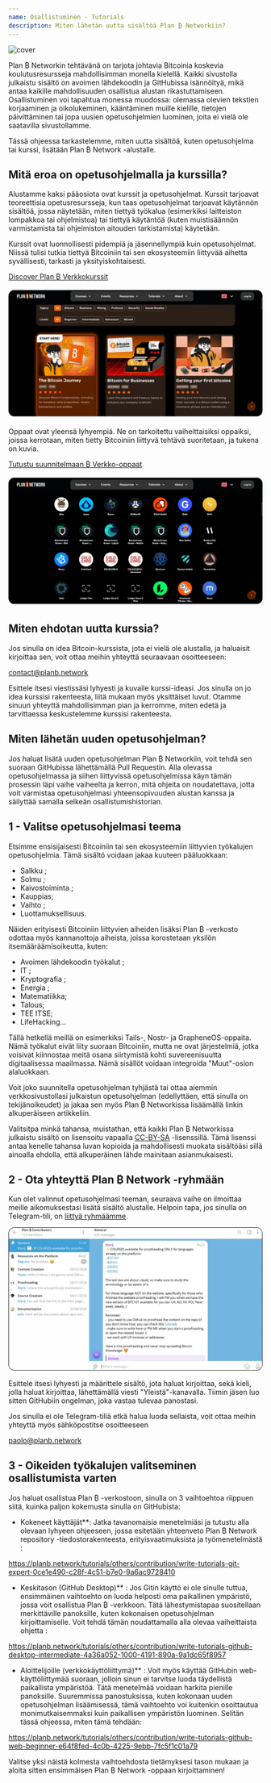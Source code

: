 ```yaml
---
name: Osallistuminen - Tutorials
description: Miten lähetän uutta sisältöä Plan ₿ Networkiin?
---
```

![cover](assets/cover.webp)

Plan ₿ Networkin tehtävänä on tarjota johtavia Bitcoinia koskevia koulutusresursseja mahdollisimman monella kielellä. Kaikki sivustolla julkaistu sisältö on avoimen lähdekoodin ja GitHubissa isännöityä, mikä antaa kaikille mahdollisuuden osallistua alustan rikastuttamiseen. Osallistuminen voi tapahtua monessa muodossa: olemassa olevien tekstien korjaaminen ja oikolukeminen, kääntäminen muille kielille, tietojen päivittäminen tai jopa uusien opetusohjelmien luominen, joita ei vielä ole saatavilla sivustollamme.

Tässä ohjeessa tarkastelemme, miten uutta sisältöä, kuten opetusohjelma tai kurssi, lisätään Plan ₿ Network -alustalle.

## Mitä eroa on opetusohjelmalla ja kurssilla?

Alustamme kaksi pääosiota ovat kurssit ja opetusohjelmat. Kurssit tarjoavat teoreettisia opetusresursseja, kun taas opetusohjelmat tarjoavat käytännön sisältöä, jossa näytetään, miten tiettyä työkalua (esimerkiksi laitteiston lompakkoa tai ohjelmistoa) tai tiettyä käytäntöä (kuten muistisäännön varmistamista tai ohjelmiston aitouden tarkistamista) käytetään.

Kurssit ovat luonnollisesti pidempiä ja jäsennellympiä kuin opetusohjelmat. Niissä tulisi tutkia tiettyä Bitcoiniin tai sen ekosysteemiin liittyvää aihetta syvällisesti, tarkasti ja yksityiskohtaisesti.

[Discover Plan ₿ Verkkokurssit](https://planb.network/courses)

![TUTO](assets/fr/37.webp)

Oppaat ovat yleensä lyhyempiä. Ne on tarkoitettu vaiheittaisiksi oppaiksi, joissa kerrotaan, miten tietty Bitcoiniin liittyvä tehtävä suoritetaan, ja tukena on kuvia.

[Tutustu suunnitelmaan ₿ Verkko-oppaat](https://planb.network/tutorials)

![TUTO](assets/fr/38.webp)

## Miten ehdotan uutta kurssia?

Jos sinulla on idea Bitcoin-kurssista, jota ei vielä ole alustalla, ja haluaisit kirjoittaa sen, voit ottaa meihin yhteyttä seuraavaan osoitteeseen:

contact@planb.network

Esittele itsesi viestissäsi lyhyesti ja kuvaile kurssi-ideasi. Jos sinulla on jo idea kurssisi rakenteesta, liitä mukaan myös yksittäiset luvut. Otamme sinuun yhteyttä mahdollisimman pian ja kerromme, miten edetä ja tarvittaessa keskustelemme kurssisi rakenteesta.

## Miten lähetän uuden opetusohjelman?

Jos haluat lisätä uuden opetusohjelman Plan ₿ Networkiin, voit tehdä sen suoraan GitHubissa lähettämällä Pull Requestin. Alla olevassa opetusohjelmassa ja siihen liittyvissä opetusohjelmissa käyn tämän prosessin läpi vaihe vaiheelta ja kerron, mitä ohjeita on noudatettava, jotta voit varmistaa opetusohjelmasi yhteensopivuuden alustan kanssa ja säilyttää samalla selkeän osallistumishistorian.

## 1 - Valitse opetusohjelmasi teema

Etsimme ensisijaisesti Bitcoiniin tai sen ekosysteemiin liittyvien työkalujen opetusohjelmia. Tämä sisältö voidaan jakaa kuuteen pääluokkaan:


- Salkku ;
- Solmu ;
- Kaivostoiminta ;
- Kauppias;
- Vaihto ;
- Luottamuksellisuus.

Näiden erityisesti Bitcoiniin liittyvien aiheiden lisäksi Plan ₿ -verkosto odottaa myös kannanottoja aiheista, joissa korostetaan yksilön itsemääräämisoikeutta, kuten:


- Avoimen lähdekoodin työkalut ;
- IT ;
- Kryptografia ;
- Energia ;
- Matematiikka;
- Talous;
- TEE ITSE;
- LifeHacking...

Tällä hetkellä meillä on esimerkiksi Tails-, Nostr- ja GrapheneOS-oppaita. Nämä työkalut eivät liity suoraan Bitcoiniin, mutta ne ovat järjestelmiä, jotka voisivat kiinnostaa meitä osana siirtymistä kohti suvereenisuutta digitaalisessa maailmassa. Nämä sisällöt voidaan integroida "Muut"-osion alaluokkaan.

Voit joko suunnitella opetusohjelman tyhjästä tai ottaa aiemmin verkkosivustollasi julkaistun opetusohjelman (edellyttäen, että sinulla on tekijänoikeudet) ja jakaa sen myös Plan ₿ Networkissa lisäämällä linkin alkuperäiseen artikkeliin.

Valitsitpa minkä tahansa, muistathan, että kaikki Plan ₿ Networkissa julkaistu sisältö on lisensoitu vapaalla [CC-BY-SA](https://creativecommons.org/licenses/by-sa/4.0/) -lisenssillä. Tämä lisenssi antaa kenelle tahansa luvan kopioida ja mahdollisesti muokata sisältöäsi sillä ainoalla ehdolla, että alkuperäinen lähde mainitaan asianmukaisesti.

## 2 - Ota yhteyttä Plan ₿ Network -ryhmään

Kun olet valinnut opetusohjelmasi teeman, seuraava vaihe on ilmoittaa meille aikomuksestasi lisätä sisältö alustalle. Helpoin tapa, jos sinulla on Telegram-tili, on [liittyä ryhmäämme](https://t.me/PlanBNetwork_ContentBuilder).

![TUTO](assets/fr/39.webp)

Esittele itsesi lyhyesti ja määrittele sisältö, jota haluat kirjoittaa, sekä kieli, jolla haluat kirjoittaa, lähettämällä viesti "Yleistä"-kanavalla. Tiimin jäsen luo sitten GitHubiin ongelman, joka vastaa tulevaa panostasi.

Jos sinulla ei ole Telegram-tiliä etkä halua luoda sellaista, voit ottaa meihin yhteyttä myös sähköpostitse osoitteeseen

paolo@planb.network

## 3 - Oikeiden työkalujen valitseminen osallistumista varten

Jos haluat osallistua Plan ₿ -verkostoon, sinulla on 3 vaihtoehtoa riippuen siitä, kuinka paljon kokemusta sinulla on GitHubista:


- Kokeneet käyttäjät**: Jatka tavanomaisia menetelmiäsi ja tutustu alla olevaan lyhyeen ohjeeseen, jossa esitetään yhteenveto Plan ₿ Network repository -tiedostorakenteesta, erityisvaatimuksista ja työmenetelmästä :

https://planb.network/tutorials/others/contribution/write-tutorials-git-expert-0ce1e490-c28f-4c51-b7e0-9a6ac9728410

- Keskitason (GitHub Desktop)** : Jos Gitin käyttö ei ole sinulle tuttua, ensimmäinen vaihtoehto on luoda helposti oma paikallinen ympäristö, jossa voit osallistua Plan ₿ -verkkoon. Tätä lähestymistapaa suositellaan merkittäville panoksille, kuten kokonaisen opetusohjelman kirjoittamiselle. Voit tehdä tämän noudattamalla alla olevaa vaiheittaista ohjetta :

https://planb.network/tutorials/others/contribution/write-tutorials-github-desktop-intermediate-4a36a052-1000-4191-890a-9a1dc65f8957

- Aloittelijoille (verkkokäyttöliittymä)** : Voit myös käyttää GitHubin web-käyttöliittymää suoraan, jolloin sinun ei tarvitse luoda täydellistä paikallista ympäristöä. Tätä menetelmää voidaan harkita pienille panoksille. Suuremmissa panostuksissa, kuten kokonaan uuden opetusohjelman lisäämisessä, tämä vaihtoehto voi kuitenkin osoittautua monimutkaisemmaksi kuin paikallisen ympäristön luominen. Selitän tässä ohjeessa, miten tämä tehdään:

https://planb.network/tutorials/others/contribution/write-tutorials-github-web-beginner-e64f8fed-4c0b-4225-9ebb-7fc5f1c01a79

Valitse yksi näistä kolmesta vaihtoehdosta tietämyksesi tason mukaan ja aloita sitten ensimmäisen Plan ₿ Network -oppaan kirjoittaminen!